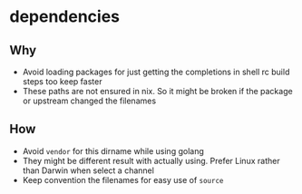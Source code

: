 # dependencies

## Why

- Avoid loading packages for just getting the completions in shell rc build steps too keep faster
- These paths are not ensured in nix. So it might be broken if the package or upstream changed the filenames

## How

- Avoid `vendor` for this dirname while using golang
- They might be different result with actually using. Prefer Linux rather than Darwin when select a channel
- Keep convention the filenames for easy use of `source`

